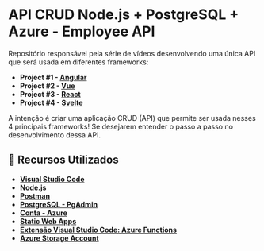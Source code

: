 # API CRUD Node.js + PostgreSQL + Azure - Employee API

Repositório responsável pela série de vídeos desenvolvendo uma única API que será usada em diferentes frameworks:

* **Project #1 - [Angular](https://angular.io/)**
* **Project #2 - [Vue](https://vuejs.org/)**
* **Project #3 - [React](https://pt-br.reactjs.org/)**
* **Project #4 - [Svelte](https://svelte.dev/)**

A intenção é criar uma aplicação CRUD (API) que permite ser usada nesses 4 principais frameworks!
Se desejarem entender o passo a passo no desenvolvimento dessa API.

## 🚀 Recursos Utilizados 

* **[Visual Studio Code](https://code.visualstudio.com/?WT.mc_id=javascript-9652-gllemos)**
* **[Node.js](https://nodejs.org/en/)**
* **[Postman](https://www.getpostman.com/)**
* **[PostgreSQL - PgAdmin](https://www.postgresql.org/download/)**
* **[Conta - Azure](https://azure.microsoft.com/?WT.mc_id=javascript-9652-gllemos)**
* **[Static Web Apps](https://docs.microsoft.com/azure/static-web-apps/?WT.mc_id=javascript-9652-gllemos)**
* **[Extensão Visual Studio Code: Azure Functions](https://marketplace.visualstudio.com/items?itemName=ms-azuretools.vscode-azurefunctions&WT.mc_id=javascript-9652-gllemos)**
* **[Azure Storage Account](https://azure.microsoft.com/services/storage/?WT.mc_id=javascript-9652-gllemos)**
